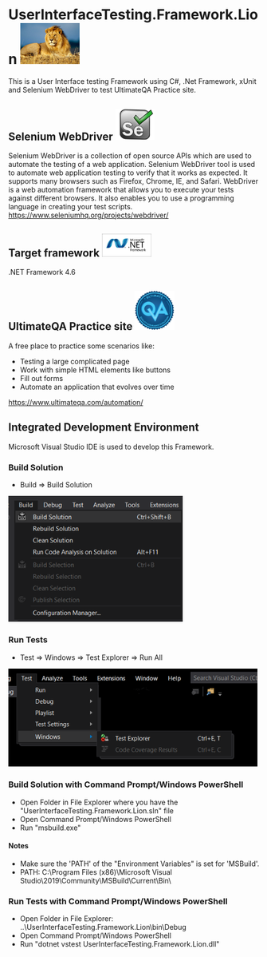 # UserInterfaceTesting.Framework.Lion <img src ="UserInterfaceTesting.Framework.Lion/images/lion.jpg" width=119>
This is a User Interface testing Framework using C#, .Net Framework, xUnit and Selenium WebDriver to test UltimateQA Practice site.

## Selenium WebDriver <img src ="UserInterfaceTesting.Framework.Lion/images/selenium.png" width=79>
Selenium WebDriver is a collection of open source APIs which are used to automate the testing of a web application. Selenium WebDriver tool is used to automate web application testing to verify that it works as expected. It supports many browsers such as Firefox, Chrome, IE, and Safari. WebDriver is a web automation framework that allows you to execute your tests against different browsers. It also enables you to use a programming language in creating your test scripts. https://www.seleniumhq.org/projects/webdriver/

## Target framework <img src ="UserInterfaceTesting.Framework.Lion/images/netframework.png" width=99>
.NET Framework 4.6

## UltimateQA Practice site <img src ="UserInterfaceTesting.Framework.Lion/images/ultimateqa.png" width=79>
A free place to practice some scenarios like:
* Testing a large complicated page
* Work with simple HTML elements like buttons
* Fill out forms
* Automate an application that evolves over time

https://www.ultimateqa.com/automation/

## Integrated Development Environment
Microsoft Visual Studio IDE is used to develop this Framework.

### Build Solution
* Build => Build Solution
<img src ="UserInterfaceTesting.Framework.Lion/images/build.png" width=350>

### Run Tests
* Test => Windows => Test Explorer => Run All
<img src ="UserInterfaceTesting.Framework.Lion/images/testexplorer.png" width=500>

### Build Solution with Command Prompt/Windows PowerShell
* Open Folder in File Explorer where you have the "UserInterfaceTesting.Framework.Lion.sln" file
* Open Command Prompt/Windows PowerShell
* Run "msbuild.exe"

#### Notes
* Make sure the 'PATH' of the "Environment Variables" is set for 'MSBuild'.
* PATH: C:\Program Files (x86)\Microsoft Visual Studio\2019\Community\MSBuild\Current\Bin\

### Run Tests with Command Prompt/Windows PowerShell
* Open Folder in File Explorer: ..\UserInterfaceTesting.Framework.Lion\bin\Debug
* Open Command Prompt/Windows PowerShell
* Run "dotnet vstest UserInterfaceTesting.Framework.Lion.dll"
